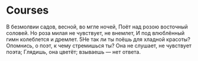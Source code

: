 # Courses
В безмолвии садов, весной, во мгле ночей,
Поёт над розою восточный соловей.
Но роза милая не чувствует, не внемлет,
И под влюблённый гимн колеблется и дремлет.
5Не так ли ты поёшь для хладной красоты?
Опомнись, о поэт, к чему стремишься ты?
Она не слушает, не чувствует поэта;
Глядишь, она цветёт; взываешь — нет ответа.
